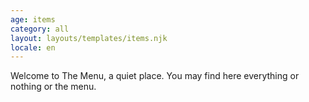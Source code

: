 ```yaml
---
age: items
category: all
layout: layouts/templates/items.njk
locale: en
---
```


Welcome to The Menu, a quiet place. You may find here everything or nothing or the menu.
